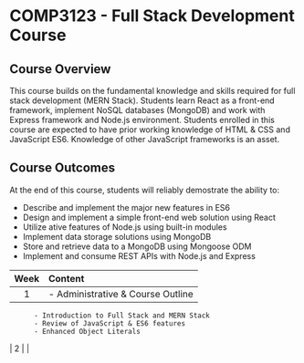 # COMP3123 - Full Stack Development Course
## Course Overview
This course builds on the fundamental knowledge and skills required for full stack development (MERN
Stack). Students learn React as a front-end framework, implement NoSQL databases (MongoDB) and
work with Express framework and Node.js environment. Students enrolled in this course are expected to
have prior working knowledge of HTML & CSS and JavaScript ES6. Knowledge of other JavaScript
frameworks is an asset.
## Course Outcomes
At the end of this course, students will reliably demostrate the ability to:
 * Describe and implement the major new features in ES6
 * Design and implement a simple front-end web solution using React
 * Utilize ative features of Node.js using built-in modules
 * Implement data storage solutions using MongoDB
 * Store and retrieve data to a MongoDB using Mongoose ODM
 * Implement and consume REST APIs with Node.js and Express

| Week  | Content                                         |
| :---: | :---                                            |
| 1     | - Administrative & Course Outline
          - Introduction to Full Stack and MERN Stack
          - Review of JavaScript & ES6 features
          - Enhanced Object Literals
| 2     |                                                 |

